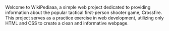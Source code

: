 Welcome to WikiPediaaa, a simple web project dedicated to providing information about the popular tactical first-person shooter game, Crossfire. This project serves as a practice exercise in web development, utilizing only HTML and CSS to create a clean and informative webpage.
